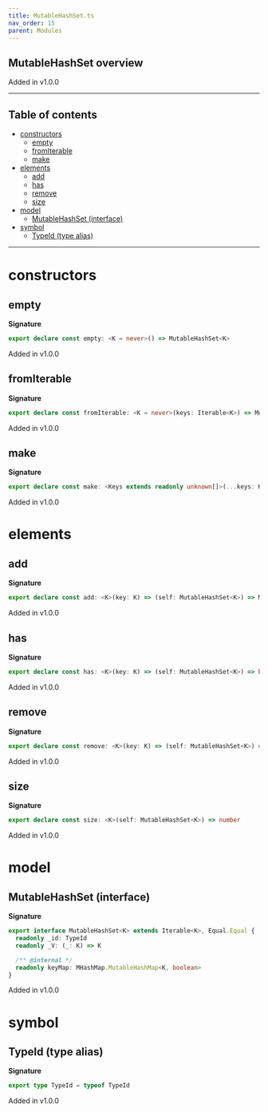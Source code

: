 ```yaml
---
title: MutableHashSet.ts
nav_order: 15
parent: Modules
---
```


## MutableHashSet overview

Added in v1.0.0

---

<h2 class="text-delta">Table of contents</h2>

- [constructors](#constructors)
  - [empty](#empty)
  - [fromIterable](#fromiterable)
  - [make](#make)
- [elements](#elements)
  - [add](#add)
  - [has](#has)
  - [remove](#remove)
  - [size](#size)
- [model](#model)
  - [MutableHashSet (interface)](#mutablehashset-interface)
- [symbol](#symbol)
  - [TypeId (type alias)](#typeid-type-alias)

---

# constructors

## empty

**Signature**

```ts
export declare const empty: <K = never>() => MutableHashSet<K>
```

Added in v1.0.0

## fromIterable

**Signature**

```ts
export declare const fromIterable: <K = never>(keys: Iterable<K>) => MutableHashSet<K>
```

Added in v1.0.0

## make

**Signature**

```ts
export declare const make: <Keys extends readonly unknown[]>(...keys: Keys) => MutableHashSet<Keys[number]>
```

Added in v1.0.0

# elements

## add

**Signature**

```ts
export declare const add: <K>(key: K) => (self: MutableHashSet<K>) => MutableHashSet<K>
```

Added in v1.0.0

## has

**Signature**

```ts
export declare const has: <K>(key: K) => (self: MutableHashSet<K>) => boolean
```

Added in v1.0.0

## remove

**Signature**

```ts
export declare const remove: <K>(key: K) => (self: MutableHashSet<K>) => MutableHashSet<K>
```

Added in v1.0.0

## size

**Signature**

```ts
export declare const size: <K>(self: MutableHashSet<K>) => number
```

Added in v1.0.0

# model

## MutableHashSet (interface)

**Signature**

```ts
export interface MutableHashSet<K> extends Iterable<K>, Equal.Equal {
  readonly _id: TypeId
  readonly _V: (_: K) => K

  /** @internal */
  readonly keyMap: MHashMap.MutableHashMap<K, boolean>
}
```

Added in v1.0.0

# symbol

## TypeId (type alias)

**Signature**

```ts
export type TypeId = typeof TypeId
```

Added in v1.0.0
